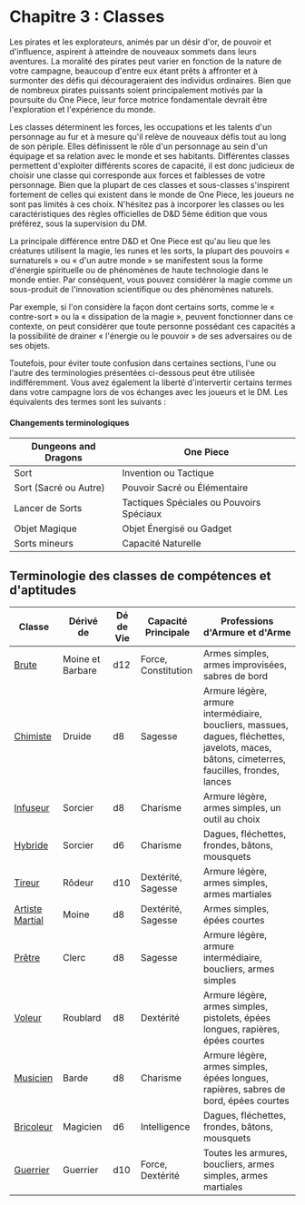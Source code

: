 # Chapitre 3 : Classes

Les pirates et les explorateurs, animés par un désir d'or, de pouvoir et d'influence, aspirent à atteindre de nouveaux sommets dans leurs aventures. La moralité des pirates peut varier en fonction de la nature de votre campagne, beaucoup d'entre eux étant prêts à affronter et à surmonter des défis qui décourageraient des individus ordinaires. Bien que de nombreux pirates puissants soient principalement motivés par la poursuite du One Piece, leur force motrice fondamentale devrait être l'exploration et l'expérience du monde.

Les classes déterminent les forces, les occupations et les talents d'un personnage au fur et à mesure qu'il relève de nouveaux défis tout au long de son périple. Elles définissent le rôle d'un personnage au sein d'un équipage et sa relation avec le monde et ses habitants. Différentes classes permettent d'exploiter différents scores de capacité, il est donc judicieux de choisir une classe qui corresponde aux forces et faiblesses de votre personnage. Bien que la plupart de ces classes et sous-classes s'inspirent fortement de celles qui existent dans le monde de One Piece, les joueurs ne sont pas limités à ces choix. N'hésitez pas à incorporer les classes ou les caractéristiques des règles officielles de D&D 5ème édition que vous préférez, sous la supervision du DM.

La principale différence entre D&D et One Piece est qu'au lieu que les créatures utilisent la magie, les runes et les sorts, la plupart des pouvoirs « surnaturels » ou « d'un autre monde » se manifestent sous la forme d'énergie spirituelle ou de phénomènes de haute technologie dans le monde entier. Par conséquent, vous pouvez considérer la magie comme un sous-produit de l'innovation scientifique ou des phénomènes naturels.

Par exemple, si l'on considère la façon dont certains sorts, comme le « contre-sort » ou la « dissipation de la magie », peuvent fonctionner dans ce contexte, on peut considérer que toute personne possédant ces capacités a la possibilité de drainer « l'énergie ou le pouvoir » de ses adversaires ou de ses objets.

Toutefois, pour éviter toute confusion dans certaines sections, l'une ou l'autre des terminologies présentées ci-dessous peut être utilisée indifféremment. Vous avez également la liberté d'intervertir certains termes dans votre campagne lors de vos échanges avec les joueurs et le DM. Les équivalents des termes sont les suivants :

#### Changements terminologiques

| Dungeons and Dragons  | One Piece                                |
| --------------------- | ---------------------------------------- |
| Sort                  | Invention ou Tactique                    |
| Sort (Sacré ou Autre) | Pouvoir Sacré ou Élémentaire             |
| Lancer de Sorts       | Tactiques Spéciales ou Pouvoirs Spéciaux |
| Objet Magique         | Objet Énergisé ou Gadget                 |
| Sorts mineurs         | Capacité Naturelle                       |

## Terminologie des classes de compétences et d'aptitudes

| Classe                                   | Dérivé de        | Dé de Vie | Capacité Principale | Professions d'Armure et d'Arme                                                                                                               |
| ---------------------------------------- | ---------------- | --------- | ------------------- | -------------------------------------------------------------------------------------------------------------------------------------------- |
| [Brute](./Bruiser.md)                    | Moine et Barbare | d12       | Force, Constitution | Armes simples, armes improvisées, sabres de bord                                                                                             |
| [Chimiste](./Chemist.md)                 | Druide           | d8        | Sagesse             | Armure légère, armure intermédiaire, boucliers, massues, dagues, fléchettes, javelots, maces, bâtons, cimeterres, faucilles, frondes, lances |
| [Infuseur](./Devilforged.md)             | Sorcier          | d8        | Charisme            | Armure légère, armes simples, un outil au choix                                                                                              |
| [Hybride](./Hybrid.md)                   | Sorcier          | d6        | Charisme            | Dagues, fléchettes, frondes, bâtons, mousquets                                                                                               |
| [Tireur](./Marksman.md)                  | Rôdeur           | d10       | Dextérité, Sagesse  | Armure légère, armes simples, armes martiales                                                                                                |
| [Artiste Martial](./Martial%20Artist.md) | Moine            | d8        | Dextérité, Sagesse  | Armes simples, épées courtes                                                                                                                 |
| [Prêtre](./Priest.md)                    | Clerc            | d8        | Sagesse             | Armure légère, armure intermédiaire, boucliers, armes simples                                                                                |
| [Voleur](./Rogue.md)                     | Roublard         | d8        | Dextérité           | Armure légère, armes simples, pistolets, épées longues, rapières, épées courtes                                                              |
| [Musicien](./Skald.md)                   | Barde            | d8        | Charisme            | Armure légère, armes simples, épées longues, rapières, sabres de bord, épées courtes                                                         |
| [Bricoleur](./Tinkerer.md)               | Magicien         | d6        | Intelligence        | Dagues, fléchettes, frondes, bâtons, mousquets                                                                                               |
| [Guerrier](./Warrior.md)                 | Guerrier         | d10       | Force, Dextérité    | Toutes les armures, boucliers, armes simples, armes martiales                                                                                |
